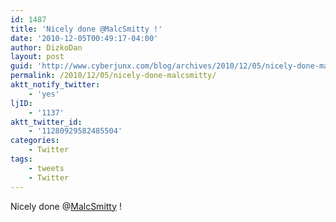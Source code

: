 ```yaml
---
id: 1487
title: 'Nicely done @MalcSmitty !'
date: '2010-12-05T00:49:17-04:00'
author: DizkoDan
layout: post
guid: 'http://www.cyberjunx.com/blog/archives/2010/12/05/nicely-done-malcsmitty/'
permalink: /2010/12/05/nicely-done-malcsmitty/
aktt_notify_twitter:
    - 'yes'
ljID:
    - '1137'
aktt_twitter_id:
    - '11280929582485504'
categories:
    - Twitter
tags:
    - tweets
    - Twitter
---
```


Nicely done @[MalcSmitty](http://twitter.com/MalcSmitty) !